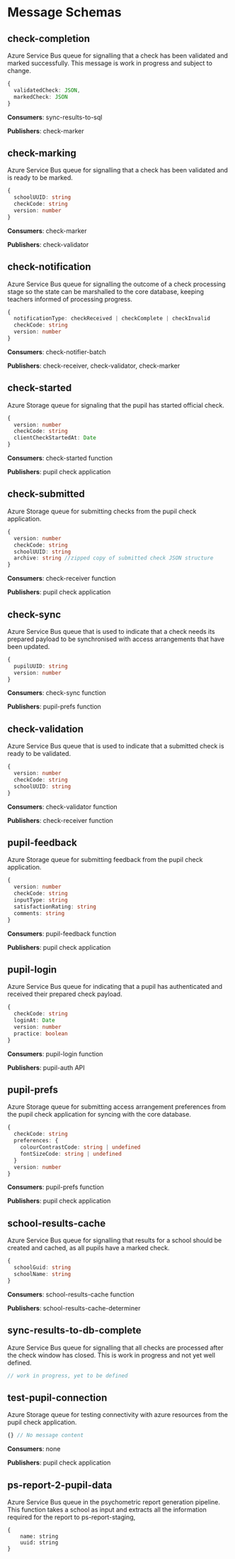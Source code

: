 
# Message Schemas

## check-completion
Azure Service Bus queue for signalling that a check has been validated and marked successfully.
This message is work in progress and subject to change.

```typescript
{
  validatedCheck: JSON,
  markedCheck: JSON
}
```

**Consumers**: sync-results-to-sql

**Publishers**: check-marker

## check-marking
Azure Service Bus queue for signalling that a check has been validated and is ready to be marked.

```typescript
{
  schoolUUID: string
  checkCode: string
  version: number
}
```

**Consumers**: check-marker

**Publishers**: check-validator

## check-notification
Azure Service Bus queue for signalling the outcome of a check processing stage so the state can be marshalled to the core database, keeping teachers informed of processing progress.

```typescript
{
  notificationType: checkReceived | checkComplete | checkInvalid
  checkCode: string
  version: number
}
```

**Consumers**: check-notifier-batch

**Publishers**: check-receiver, check-validator, check-marker

## check-started
Azure Storage queue for signaling that the pupil has started official check.

```typescript
{
  version: number
  checkCode: string
  clientCheckStartedAt: Date
}
```

**Consumers**: check-started function

**Publishers**: pupil check application

## check-submitted
Azure Storage queue for submitting checks from the pupil check application.

```typescript
{
  version: number
  checkCode: string
  schoolUUID: string
  archive: string //zipped copy of submitted check JSON structure
}
```

**Consumers**: check-receiver function

**Publishers**: pupil check application

## check-sync
Azure Service Bus queue that is used to indicate that a check needs its prepared payload to be synchronised with access arrangements that have been updated.

```typescript
{
  pupilUUID: string
  version: number
}
```

**Consumers**: check-sync function

**Publishers**: pupil-prefs function

## check-validation
Azure Service Bus queue that is used to indicate that a submitted check is ready to be validated.

```typescript
{
  version: number
  checkCode: string
  schoolUUID: string
}
```

**Consumers**: check-validator function

**Publishers**: check-receiver function

## pupil-feedback
Azure Storage queue for submitting feedback from the pupil check application.

```typescript
{
  version: number
  checkCode: string
  inputType: string
  satisfactionRating: string
  comments: string
}
```

**Consumers**: pupil-feedback function

**Publishers**: pupil check application

## pupil-login
Azure Service Bus queue for indicating that a pupil has authenticated and received their prepared check payload.

```typescript
{
  checkCode: string
  loginAt: Date
  version: number
  practice: boolean
}
```

**Consumers**: pupil-login function

**Publishers**: pupil-auth API

## pupil-prefs
Azure Storage queue for submitting access arrangement preferences from the pupil check application for syncing with the core database.

```typescript
{
  checkCode: string
  preferences: {
    colourContrastCode: string | undefined
    fontSizeCode: string | undefined
  }
  version: number
}
```

**Consumers**: pupil-prefs function

**Publishers**: pupil check application

## school-results-cache
Azure Service Bus queue for signalling that results for a school should be created and cached, as all pupils have a marked check.

```typescript
{
  schoolGuid: string
  schoolName: string
}
```

**Consumers**: school-results-cache function

**Publishers**: school-results-cache-determiner

## sync-results-to-db-complete
Azure Service Bus queue for signalling that all checks are processed after the check window has closed.
This is work in progress and not yet well defined.

```typescript
// work in progress, yet to be defined
```

## test-pupil-connection
Azure Storage queue for testing connectivity with azure resources from the pupil check application.

```typescript
{} // No message content
```

**Consumers**: none

**Publishers**: pupil check application



## ps-report-2-pupil-data

Azure Service Bus queue in the psychometric report generation pipeline.  This function takes a school as input and extracts all the information required for the report to ps-report-staging,

```
{
	name: string
	uuid: string
}
```

